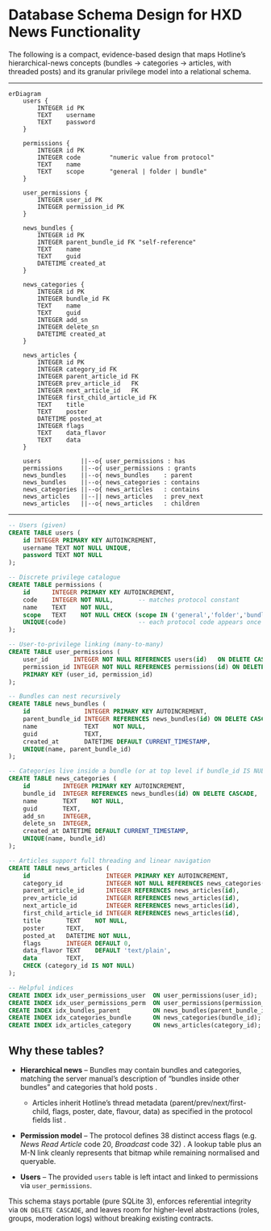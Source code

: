 # Database Schema Design for HXD News Functionality

The following is a compact, evidence-based design that maps Hotline’s
hierarchical-news concepts (bundles → categories → articles, with threaded
posts) and its granular privilege model into a relational schema.

______________________________________________________________________

```mermaid
erDiagram
    users {
        INTEGER id PK
        TEXT    username
        TEXT    password
    }

    permissions {
        INTEGER id PK
        INTEGER code        "numeric value from protocol"
        TEXT    name
        TEXT    scope       "general | folder | bundle"
    }

    user_permissions {
        INTEGER user_id PK
        INTEGER permission_id PK
    }

    news_bundles {
        INTEGER id PK
        INTEGER parent_bundle_id FK "self-reference"
        TEXT    name
        TEXT    guid
        DATETIME created_at
    }

    news_categories {
        INTEGER id PK
        INTEGER bundle_id FK
        TEXT    name
        TEXT    guid
        INTEGER add_sn
        INTEGER delete_sn
        DATETIME created_at
    }

    news_articles {
        INTEGER id PK
        INTEGER category_id FK
        INTEGER parent_article_id FK
        INTEGER prev_article_id   FK
        INTEGER next_article_id   FK
        INTEGER first_child_article_id FK
        TEXT    title
        TEXT    poster
        DATETIME posted_at
        INTEGER flags
        TEXT    data_flavor
        TEXT    data
    }

    users           ||--o{ user_permissions : has
    permissions     ||--o{ user_permissions : grants
    news_bundles    ||--o{ news_bundles    : parent
    news_bundles    ||--o{ news_categories : contains
    news_categories ||--o{ news_articles   : contains
    news_articles   ||--|| news_articles   : prev_next
    news_articles   ||--o{ news_articles   : children
```

______________________________________________________________________

```sql
-- Users (given)
CREATE TABLE users (
    id INTEGER PRIMARY KEY AUTOINCREMENT,
    username TEXT NOT NULL UNIQUE,
    password TEXT NOT NULL
);

-- Discrete privilege catalogue
CREATE TABLE permissions (
    id      INTEGER PRIMARY KEY AUTOINCREMENT,
    code    INTEGER NOT NULL,       -- matches protocol constant
    name    TEXT    NOT NULL,
    scope   TEXT    NOT NULL CHECK (scope IN ('general','folder','bundle')),
    UNIQUE(code)                    -- each protocol code appears once
);

-- User-to-privilege linking (many-to-many)
CREATE TABLE user_permissions (
    user_id       INTEGER NOT NULL REFERENCES users(id)   ON DELETE CASCADE,
    permission_id INTEGER NOT NULL REFERENCES permissions(id) ON DELETE CASCADE,
    PRIMARY KEY (user_id, permission_id)
);

-- Bundles can nest recursively
CREATE TABLE news_bundles (
    id               INTEGER PRIMARY KEY AUTOINCREMENT,
    parent_bundle_id INTEGER REFERENCES news_bundles(id) ON DELETE CASCADE,
    name             TEXT    NOT NULL,
    guid             TEXT,
    created_at       DATETIME DEFAULT CURRENT_TIMESTAMP,
    UNIQUE(name, parent_bundle_id)
);

-- Categories live inside a bundle (or at top level if bundle_id IS NULL)
CREATE TABLE news_categories (
    id         INTEGER PRIMARY KEY AUTOINCREMENT,
    bundle_id  INTEGER REFERENCES news_bundles(id) ON DELETE CASCADE,
    name       TEXT    NOT NULL,
    guid       TEXT,
    add_sn     INTEGER,
    delete_sn  INTEGER,
    created_at DATETIME DEFAULT CURRENT_TIMESTAMP,
    UNIQUE(name, bundle_id)
);

-- Articles support full threading and linear navigation
CREATE TABLE news_articles (
    id                     INTEGER PRIMARY KEY AUTOINCREMENT,
    category_id            INTEGER NOT NULL REFERENCES news_categories(id) ON DELETE CASCADE,
    parent_article_id      INTEGER REFERENCES news_articles(id),
    prev_article_id        INTEGER REFERENCES news_articles(id),
    next_article_id        INTEGER REFERENCES news_articles(id),
    first_child_article_id INTEGER REFERENCES news_articles(id),
    title       TEXT    NOT NULL,
    poster      TEXT,
    posted_at   DATETIME NOT NULL,
    flags       INTEGER DEFAULT 0,
    data_flavor TEXT    DEFAULT 'text/plain',
    data        TEXT,
    CHECK (category_id IS NOT NULL)
);

-- Helpful indices
CREATE INDEX idx_user_permissions_user  ON user_permissions(user_id);
CREATE INDEX idx_user_permissions_perm  ON user_permissions(permission_id);
CREATE INDEX idx_bundles_parent         ON news_bundles(parent_bundle_id);
CREATE INDEX idx_categories_bundle      ON news_categories(bundle_id);
CREATE INDEX idx_articles_category      ON news_articles(category_id);
```

## Why these tables?

- **Hierarchical news** – Bundles may contain bundles and categories, matching
  the server manual’s description of “bundles inside other bundles” and
  categories that hold posts .

  - Articles inherit Hotline’s thread metadata (parent/prev/next/first-child,
    flags, poster, date, flavour, data) as specified in the protocol fields list
    .

- **Permission model** – The protocol defines 38 distinct access flags (e.g.
  *News Read Article* code 20, *Broadcast* code 32) . A lookup table plus an M-N
  link cleanly represents that bitmap while remaining normalised and queryable.

- **Users** – The provided `users` table is left intact and linked to
  permissions via `user_permissions`.

This schema stays portable (pure SQLite 3), enforces referential integrity via
`ON DELETE CASCADE`, and leaves room for higher-level abstractions (roles,
groups, moderation logs) without breaking existing contracts.
